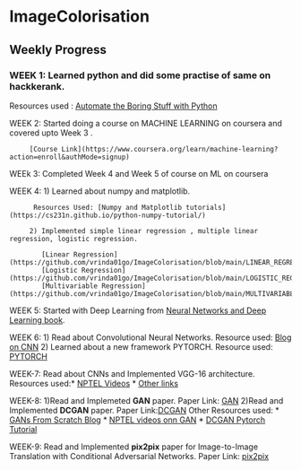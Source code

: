 # ImageColorisation

## Weekly Progress
 ### WEEK 1: Learned python and did some practise of same on hackkerank.
 Resources used : [Automate the Boring Stuff with Python](https://automatetheboringstuff.com/2e/)
 
 WEEK 2: Started doing a course on MACHINE LEARNING on coursera and covered upto Week 3 .
 
         [Course Link](https://www.coursera.org/learn/machine-learning?action=enroll&authMode=signup)

 WEEk 3: Completed Week 4 and Week 5 of course on ML on coursera
 
 WEEK 4: 1) Learned about numpy and matplotlib.
 
          Resources Used: [Numpy and Matplotlib tutorials](https://cs231n.github.io/python-numpy-tutorial/)
 
         2) Implemented simple linear regression , multiple linear regression, logistic regression.
         
            [Linear Regression](https://github.com/vrinda01go/ImageColorisation/blob/main/LINEAR_REGRESSION.ipynb)
            [Logistic Regression](https://github.com/vrinda01go/ImageColorisation/blob/main/LOGISTIC_REGRESSION.ipynb)
            [Multivariable Regression](https://github.com/vrinda01go/ImageColorisation/blob/main/MULTIVARIABLE_REGRESSION.ipynb)
         
 WEEK 5: Started with Deep Learning from [Neural Networks and Deep Learning book](http://neuralnetworksanddeeplearning.com/). 
 
 WEEK 6: 1) Read about Convolutional Neural Networks.
  Resource used: [Blog on CNN](https://www.google.com/amp/s/ujjwalkarn.me/2016/08/11/intuitive-explanation-convnets/amp/)
         2) Learned about a new framework PYTORCH.
  Resource used: [PYTORCH](https://pytorch.org/tutorials/beginner/basics/intro.html)
  
WEEK-7: Read about CNNs and Implemented VGG-16 architecture.
  Resources used:* [NPTEL Videos](https://www.youtube.com/playlist?list=PLyqSpQzTE6M-SISTunGRBRiZk7opYBf_K)
                 * [Other links](https://datascience.stackexchange.com/questions/9175/how-do-subsequent-convolution-layers-work)
             
WEEK-8: 1)Read and Implemeted **GAN** paper.
   Paper Link: [GAN](https://arxiv.org/abs/1406.2661)
        2)Read and Implemented **DCGAN** paper.
   Paper Link:[DCGAN](https://arxiv.org/abs/1511.06434)
   Other Resources used: * [GANs From Scratch Blog](https://medium.com/ai-society/gans-from-scratch-1-a-deep-introduction-with-code-in-pytorch-and-tensorflow-cb03cdcdba0f)
                         * [NPTEL videos onn GAN](https://www.youtube.com/watch?v=MKedB9qOHi4)
                         * [DCGAN Pytorch Tutorial](https://pytorch.org/tutorials/beginner/dcgan_faces_tutorial.html)
                         
 WEEK-9: Read and Implemented **pix2pix** paper for Image-to-Image Translation with Conditional Adversarial Networks.
 Paper Link: [pix2pix](https://arxiv.org/abs/1611.07004)
 
                          
   
